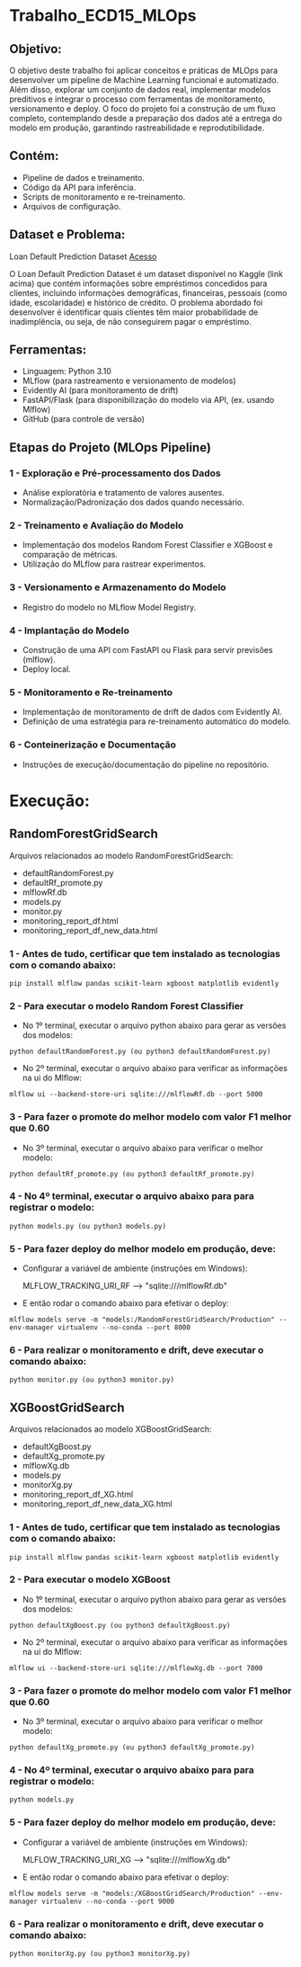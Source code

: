 # Trabalho_ECD15_MLOps

## Objetivo:

O objetivo deste trabalho foi aplicar conceitos e práticas de MLOps para desenvolver um pipeline de Machine Learning funcional e automatizado. Além disso, explorar um conjunto de dados real, implementar modelos preditivos e integrar o processo com ferramentas de monitoramento, versionamento e deploy. O foco do projeto foi a construção de um fluxo completo, contemplando desde a preparação dos dados até a entrega do modelo em produção, garantindo rastreabilidade e reprodutibilidade.

## Contém:
- Pipeline de dados e treinamento.
- Código da API para inferência.
- Scripts de monitoramento e re-treinamento.
- Arquivos de configuração.

## Dataset e Problema:
Loan Default Prediction Dataset
[Acesso](https://www.kaggle.com/datasets/nikhil1e9/loan-default)

O Loan Default Prediction Dataset é um dataset disponível no Kaggle (link acima) que contém informações sobre empréstimos concedidos para clientes, incluindo informações demográficas, financeiras, pessoais (como idade, escolaridade) e histórico de crédito. O problema abordado foi desenvolver é identificar quais clientes têm maior probabilidade de inadimplência, ou seja, de não conseguirem pagar o empréstimo.

## Ferramentas:
- Linguagem: Python 3.10
- MLflow (para rastreamento e versionamento de modelos)
- Evidently AI (para monitoramento de drift)
- FastAPI/Flask (para disponibilização do modelo via API, (ex. usando Mlflow)
- GitHub (para controle de versão)

## Etapas do Projeto (MLOps Pipeline)
### 1 - Exploração e Pré-processamento dos Dados
- Análise exploratória e tratamento de valores ausentes.
- Normalização/Padronização dos dados quando necessário.

### 2 - Treinamento e Avaliação do Modelo
- Implementação dos modelos Random Forest Classifier e XGBoost e comparação de métricas.
- Utilização do MLflow para rastrear experimentos.

### 3 - Versionamento e Armazenamento do Modelo
- Registro do modelo no MLflow Model Registry.

### 4 - Implantação do Modelo
- Construção de uma API com FastAPI ou Flask para servir previsões (mlflow).
- Deploy local.

### 5 - Monitoramento e Re-treinamento
- Implementação de monitoramento de drift de dados com Evidently AI.
- Definição de uma estratégia para re-treinamento automático do modelo.

### 6 - Conteinerização e Documentação
- Instruções de execução/documentação do pipeline no repositório.

# Execução:

## RandomForestGridSearch
Arquivos relacionados ao modelo RandomForestGridSearch:
- defaultRandomForest.py
- defaultRf_promote.py
- mlflowRf.db
- models.py
- monitor.py
- monitoring_report_df.html
- monitoring_report_df_new_data.html

### 1 - Antes de tudo, certificar que tem instalado as tecnologias com o comando abaixo:
```
pip install mlflow pandas scikit-learn xgboost matplotlib evidently
```

### 2 - Para executar o modelo Random Forest Classifier
- No 1º terminal, executar o arquivo python abaixo para gerar as versões dos modelos:
```
python defaultRandomForest.py (ou python3 defaultRandomForest.py)
```
- No 2º terminal, executar o arquivo abaixo para verificar as informações na ui do Mlflow:
```
mlflow ui --backend-store-uri sqlite:///mlflowRf.db --port 5000
```

### 3 - Para fazer o promote do melhor modelo com valor F1 melhor que 0.60
- No 3º terminal, executar o arquivo abaixo para verificar o melhor modelo:
```
python defaultRf_promote.py (ou python3 defaultRf_promote.py)
```

### 4 - No 4º terminal, executar o arquivo abaixo para para registrar o modelo:
```
python models.py (ou python3 models.py)
```

### 5 - Para fazer deploy do melhor modelo em produção, deve:
- Configurar a variável de ambiente (instruções em Windows):
  
  MLFLOW_TRACKING_URI_RF --> "sqlite:///mlflowRf.db"

- E então rodar o comando abaixo para efetivar o deploy:
```
mlflow models serve -m "models:/RandomForestGridSearch/Production" --env-manager virtualenv --no-conda --port 8000
```

### 6 - Para realizar o monitoramento e drift, deve executar o comando abaixo:
```
python monitor.py (ou python3 monitor.py)
```

## XGBoostGridSearch

Arquivos relacionados ao modelo XGBoostGridSearch:
- defaultXgBoost.py
- defaultXg_promote.py
- mlflowXg.db
- models.py
- monitorXg.py
- monitoring_report_df_XG.html
- monitoring_report_df_new_data_XG.html

### 1 - Antes de tudo, certificar que tem instalado as tecnologias com o comando abaixo:
```
pip install mlflow pandas scikit-learn xgboost matplotlib evidently
```

### 2 - Para executar o modelo XGBoost
- No 1º terminal, executar o arquivo python abaixo para gerar as versões dos modelos:
```
python defaultXgBoost.py (ou python3 defaultXgBoost.py)
```
- No 2º terminal, executar o arquivo abaixo para verificar as informações na ui do Mlflow:
```
mlflow ui --backend-store-uri sqlite:///mlflowXg.db --port 7000
```

### 3 - Para fazer o promote do melhor modelo com valor F1 melhor que 0.60
- No 3º terminal, executar o arquivo abaixo para verificar o melhor modelo:
```
python defaultXg_promote.py (ou python3 defaultXg_promote.py)
```

### 4 - No 4º terminal, executar o arquivo abaixo para para registrar o modelo:
```
python models.py
```

### 5 - Para fazer deploy do melhor modelo em produção, deve:
- Configurar a variável de ambiente (instruções em Windows):
  
  MLFLOW_TRACKING_URI_XG --> "sqlite:///mlflowXg.db"

- E então rodar o comando abaixo para efetivar o deploy:
```
mlflow models serve -m "models:/XGBoostGridSearch/Production" --env-manager virtualenv --no-conda --port 9000
```

### 6 - Para realizar o monitoramento e drift, deve executar o comando abaixo:
```
python monitorXg.py (ou python3 monitorXg.py)
```

